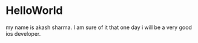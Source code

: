 # HelloWorld
my name is akash sharma. I am sure of it that one day i will be a very good ios developer.

